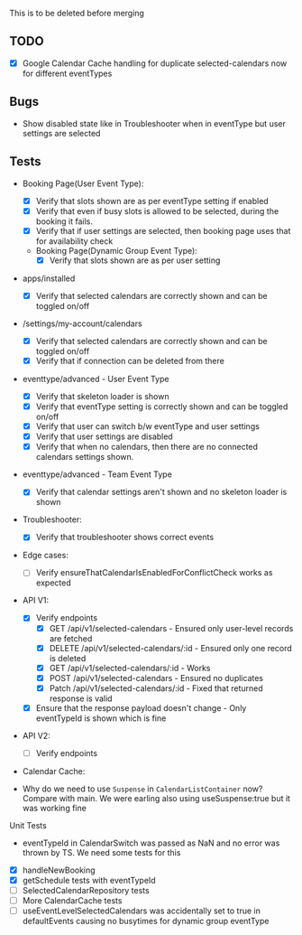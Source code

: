 This is to be deleted before merging
## TODO
- [x] Google Calendar Cache handling for duplicate selected-calendars now for different eventTypes


## Bugs
- Show disabled state like in Troubleshooter when in eventType but user settings are selected

## Tests
- Booking Page(User Event Type):
  - [x] Verify that slots shown are as per eventType setting if enabled
  - [x] Verify that even if busy slots is allowed to be selected, during the booking it fails.
  - [x] Verify that if user settings are selected, then booking page uses that for availability check
  - Booking Page(Dynamic Group Event Type):
    - [x] Verify that slots shown are as per user setting
- apps/installed
  - [x] Verify that selected calendars are correctly shown and can be toggled on/off
- /settings/my-account/calendars
  - [x] Verify that selected calendars are correctly shown and can be toggled on/off
  - [x] Verify that if connection can be deleted from there
- eventtype/advanced - User Event Type
  - [x] Verify that skeleton loader is shown
  - [x] Verify that eventType setting is correctly shown and can be toggled on/off
  - [x] Verify that user can switch b/w eventType and user settings
  - [x] Verify that user settings are disabled
  - [x] Verify that when no calendars, then there are no connected calendars settings shown.
- eventtype/advanced - Team Event Type
  - [x] Verify that calendar settings aren't shown and no skeleton loader is shown
- Troubleshooter:
  - [x] Verify that troubleshooter shows correct events
- Edge cases:
  - [ ] Verify ensureThatCalendarIsEnabledForConflictCheck works as expected
- API V1:
  - [x] Verify endpoints 
    - [x] GET /api/v1/selected-calendars - Ensured only user-level records are fetched
    - [x] DELETE /api/v1/selected-calendars/:id - Ensured only one record is deleted
    - [x] GET /api/v1/selected-calendars/:id - Works
    - [x] POST /api/v1/selected-calendars - Ensured no duplicates
    - [x] Patch /api/v1/selected-calendars/:id - Fixed that returned response is valid
  - [x] Ensure that the response payload doesn't change - Only eventTypeId is shown which is fine
- API V2:
  - [ ] Verify endpoints
- Calendar Cache:


- Why do we need to use `Suspense` in `CalendarListContainer` now? Compare with main. We were earling also using useSuspense:true but it was working fine


Unit Tests
- eventTypeId in CalendarSwitch was passed as NaN and no error was thrown by TS. We need some tests for this
- [x] handleNewBooking
- [x] getSchedule tests with eventTypeId
- [ ] SelectedCalendarRepository tests
- [ ] More CalendarCache tests
- [ ] useEventLevelSelectedCalendars was accidentally set to true in defaultEvents causing no busytimes for dynamic group eventType
